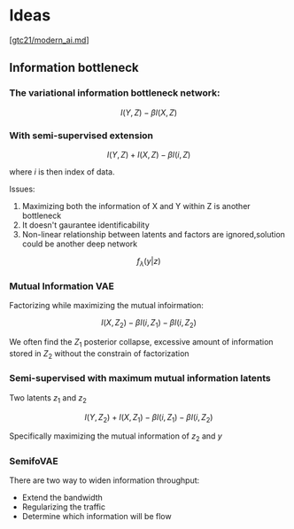 # Ideas

[[gtc21/modern_ai.md]]


## Information bottleneck

### The variational information bottleneck network:

$$I(Y, Z) - \beta I(X, Z)$$

### With semi-supervised extension

$$I(Y, Z) + I(X, Z) - \beta I(i, Z)$$

where $i$ is then index of data.

Issues:

1. Maximizing both the information of X and Y within Z is another bottleneck
2. It doesn't gaurantee identificability
3. Non-linear relationship between latents and factors are ignored,solution could be another deep network

$$f_\lambda(y|z)$$

### Mutual Information VAE

Factorizing while maximizing the mutual infoirmation:

$$I(X, Z_2) - \beta I(i, Z_1)  - \beta I(i, Z_2)$$

We often find the $Z_1$ posterior collapse, excessive amount of information stored in $Z_2$ without the constrain of factorization

### Semi-supervised with maximum mutual information latents

Two latents $z_1$ and $z_2$

$$I(Y, Z_2) + I(X, Z_1) - \beta I(i, Z_1) - \beta I(i, Z_2)$$

Specifically maximizing the mutual information of $z_2$ and $y$

### SemifoVAE

There are two way to widen information throughput:

- Extend the bandwidth
- Regularizing the traffic
- Determine which information will be flow

[//begin]: # "Autogenerated link references for markdown compatibility"
[gtc21/modern_ai.md]: gtc21/modern_ai "Modern Artificial Intelligence 1980s-2021 and Beyond"
[//end]: # "Autogenerated link references"
